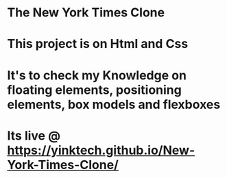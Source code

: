 # The New York Times Clone
# This project is on Html and Css
# It's to check my Knowledge on floating elements,  positioning elements, box models and flexboxes
# Its live @ https://yinktech.github.io/New-York-Times-Clone/
